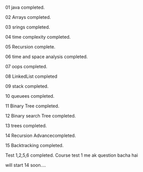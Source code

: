 


01 java completed.

02 Arrays completed.

03 srings completed.

04 time complexity completed.

05 Recursion complete.

06 time and space analysis completed.

07 oops completed.

08 LinkedList completed

09 stack completed.

10 queuees completed.

11 Binary Tree completed.

12 Binary search Tree completed.

13 trees completed.

14 Recursion Advancecompleted.

15 Backtracking completed.


Test 1,2,5,6 completed.
Course test 1 me ak question bacha hai


will start 14 soon....
